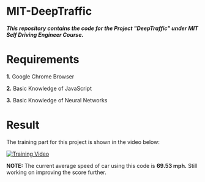 # MIT-DeepTraffic

***This repository contains the code for the Project "DeepTraffic" under MIT Self Driving Engineer Course.***

# Requirements

**1.** Google Chrome Browser

**2.** Basic Knowledge of JavaScript

**3.** Basic Knowledge of Neural Networks

# Result

The training part for this project is shown in the video below:

[![Training Video](https://img.youtube.com/vi/ntG4DoASPxo/0.jpg)](https://www.youtube.com/watch?v=ntG4DoASPxo)

**NOTE:** The current average speed of car using this code is **69.53 mph.** Still working on improving the score further.
